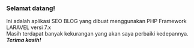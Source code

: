 

<h3>Selamat datang!</h3>
<p>
  Ini adalah aplikasi SEO BLOG yang dibuat menggunakan PHP Framework LARAVEL versi 7.x
  <br>
  Masih terdapat banyak kekurangan yang akan saya perbaiki kedepannya.
  <b><i>Terima kasih!</i></b>
</p>
